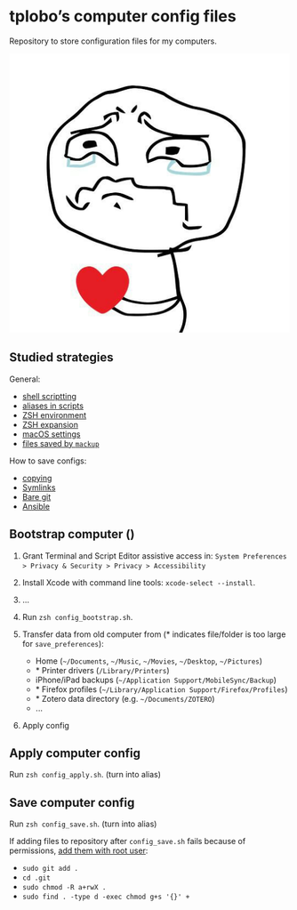 # tplobo’s computer config files

Repository to store configuration files for my computers.

![Screenshot of my shell prompt](images/sorry.jpg)

## Studied strategies

General:

- [shell scriptting](https://gist.github.com/mrichman/f5c0c6f0c0873392c719265dfd209e12)
- [aliases in scripts](https://unix.stackexchange.com/questions/1496/why-doesnt-my-bash-script-recognize-aliases)
- [ZSH environment](https://apple.stackexchange.com/questions/388622/zsh-zprofile-zshrc-zlogin-what-goes-where)
- [ZSH expansion](https://thevaluable.dev/zsh-expansion-guide-example/)
- [macOS settings](https://github.com/tiiiecherle/osx_install_config)
- [files saved by `mackup`](https://github.com/lra/mackup)

How to save configs:

- [copying](https://github.com/mathiasbynens/dotfiles)
- [Symlinks](https://www.youtube.com/watch?v=r_MpUP6aKiQ)
- [Bare git](https://www.atlassian.com/git/tutorials/dotfiles)
- [Ansible](https://www.youtube.com/watch?v=hPPIScBt4Gw)

## Bootstrap computer ()

1. Grant Terminal and Script Editor assistive access in:
   `System Preferences > Privacy & Security > Privacy > Accessibility`

2. Install Xcode with command line tools: `xcode-select --install`.

3. ...

4. Run `zsh config_bootstrap.sh`.

5. Transfer data from old computer from (\* indicates file/folder is too
   large for `save_preferences`):

   - Home (`~/Documents`, `~/Music`, `~/Movies`, `~/Desktop`, `~/Pictures`)
   - \* Printer drivers (`/Library/Printers`)
   - iPhone/iPad backups (`~/Application Support/MobileSync/Backup`)
   - \* Firefox profiles (`~/Library/Application Support/Firefox/Profiles`)
   - \* Zotero data directory (e.g. `~/Documents/ZOTERO`)
   - ...

6. Apply config

## Apply computer config

Run `zsh config_apply.sh`. (turn into alias)

## Save computer config

Run `zsh config_save.sh`. (turn into alias)

If adding files to repository after `config_save.sh` fails because of
permissions, [add them with root user](https://stackoverflow.com/questions/6448242/git-push-error-insufficient-permission-for-adding-an-object-to-repository-datab):

- `sudo git add .`
- `cd .git`
- `sudo chmod -R a+rwX .`
- `sudo find . -type d -exec chmod g+s '{}' +`
